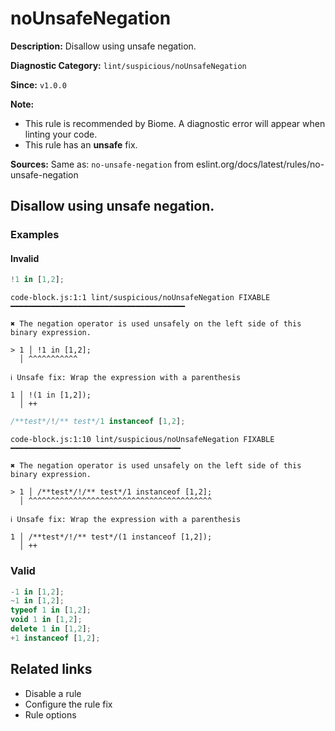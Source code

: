 # noUnsafeNegation

**Description:** Disallow using unsafe negation.

**Diagnostic Category:** `lint/suspicious/noUnsafeNegation`

**Since:** `v1.0.0`

**Note:**
- This rule is recommended by Biome. A diagnostic error will appear when linting your code.
- This rule has an **unsafe** fix.

**Sources:** Same as: `no-unsafe-negation` from eslint.org/docs/latest/rules/no-unsafe-negation

## Disallow using unsafe negation.

### Examples

#### Invalid

```js
!1 in [1,2];
```
```
code-block.js:1:1 lint/suspicious/noUnsafeNegation FIXABLE ━━━━━━━━━━━━━━━━━━━━━━━━━━━━━━━━━━━━━━━

✖ The negation operator is used unsafely on the left side of this binary expression.

> 1 │ !1 in [1,2];
  │ ^^^^^^^^^^^
  
ℹ Unsafe fix: Wrap the expression with a parenthesis

1 │ !(1 in [1,2]);
  │ ++
```

```js
/**test*/!/** test*/1 instanceof [1,2];
```
```
code-block.js:1:10 lint/suspicious/noUnsafeNegation FIXABLE ━━━━━━━━━━━━━━━━━━━━━━━━━━━━━━━━━━━━━━

✖ The negation operator is used unsafely on the left side of this binary expression.

> 1 │ /**test*/!/** test*/1 instanceof [1,2];
  │ ^^^^^^^^^^^^^^^^^^^^^^^^^^^^^^^^^^^^^^^^^
  
ℹ Unsafe fix: Wrap the expression with a parenthesis

1 │ /**test*/!/** test*/(1 instanceof [1,2]);
  │ ++
```

### Valid

```js
-1 in [1,2];
~1 in [1,2];
typeof 1 in [1,2];
void 1 in [1,2];
delete 1 in [1,2];
+1 instanceof [1,2];
```

## Related links

- Disable a rule
- Configure the rule fix
- Rule options